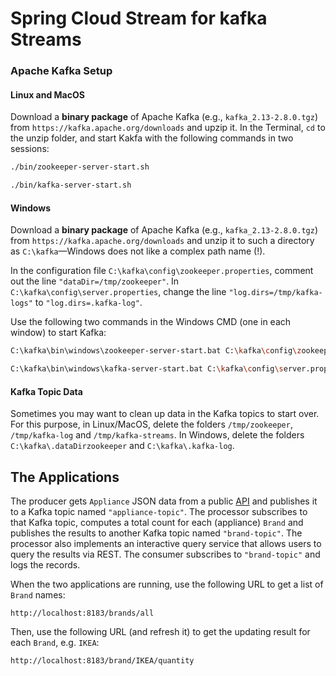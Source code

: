 # Spring Cloud Stream for kafka Streams

### Apache Kafka Setup
#### Linux and MacOS
Download a **binary package** of Apache Kafka (e.g., `kafka_2.13-2.8.0.tgz`) from `https://kafka.apache.org/downloads` and upzip it.
In the Terminal, `cd` to the unzip folder, and start Kakfa with the following commands in two sessions:
```bash
./bin/zookeeper-server-start.sh
```
```bash
./bin/kafka-server-start.sh
```
 
#### Windows 
Download a **binary package** of Apache Kafka (e.g., `kafka_2.13-2.8.0.tgz`) from `https://kafka.apache.org/downloads` and unzip it to 
such a directory as `C:\kafka`&mdash;Windows does not like a complex path name (!). 

In the configuration file `C:\kafka\config\zookeeper.properties`, comment out the line `"dataDir=/tmp/zookeeper"`. In `C:\kafka\config\server.properties`, change the line `"log.dirs=/tmp/kafka-logs"` to `"log.dirs=.kafka-log"`.

Use the following two commands in the Windows CMD (one in each window) to start Kafka:
```bash
C:\kafka\bin\windows\zookeeper-server-start.bat C:\kafka\config\zookeeper.properties
```
```bash
C:\kafka\bin\windows\kafka-server-start.bat C:\kafka\config\server.properties
```

#### Kafka Topic Data
Sometimes you may want to clean up data in the Kafka topics to start over. For this purpose, in Linux/MacOS, delete the folders `/tmp/zookeeper`, `/tmp/kafka-log` and `/tmp/kafka-streams`. In Windows, delete the folders `C:\kafka\.dataDirzookeeper` and `C:\kafka\.kafka-log`.

## The Applications 
The producer gets `Appliance` JSON data from a public [API](https://random-data-api.com/api/appliance/random_appliance) and 
publishes it to a Kafka topic named `"appliance-topic"`. 
The processor subscribes to that Kafka topic, computes a total count for each (appliance) `Brand` 
and publishes the results to another Kafka topic named `"brand-topic"`. 
The processor also implements an interactive query service that allows users to query the results via REST.
The consumer subscribes to `"brand-topic"` and logs the records.

When the two applications are running, use the following URL to get a list of `Brand` names:
```url
http://localhost:8183/brands/all
```
Then, use the following URL (and refresh it) to get the updating result for each `Brand`, e.g. `IKEA`:
```url
http://localhost:8183/brand/IKEA/quantity
```
